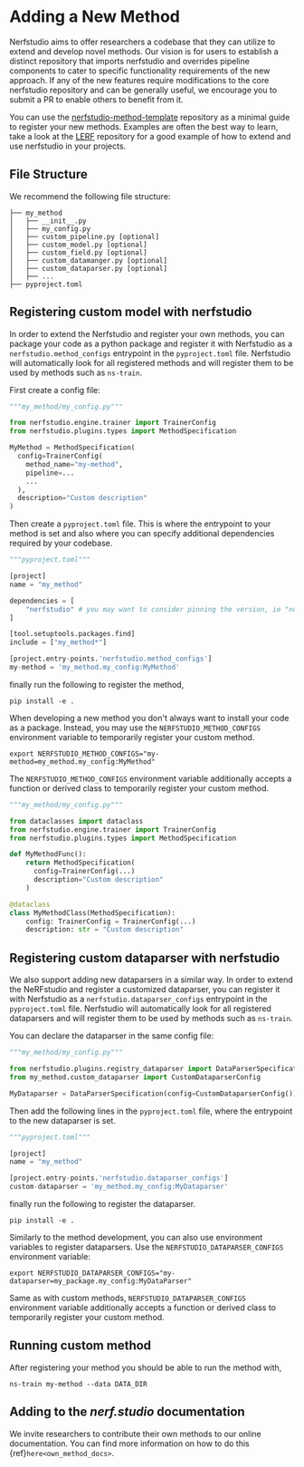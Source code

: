 # Adding a New Method

Nerfstudio aims to offer researchers a codebase that they can utilize to extend and develop novel methods. Our vision is for users to establish a distinct repository that imports nerfstudio and overrides pipeline components to cater to specific functionality requirements of the new approach. If any of the new features require modifications to the core nerfstudio repository and can be generally useful, we encourage you to submit a PR to enable others to benefit from it.

You can use the [nerfstudio-method-template](https://github.com/nerfstudio-project/nerfstudio-method-template) repository as a minimal guide to register your new methods. Examples are often the best way to learn, take a look at the [LERF](https://github.com/kerrj/lerf) repository for a good example of how to extend and use nerfstudio in your projects.

## File Structure

We recommend the following file structure:

```
├── my_method
│   ├── __init__.py
│   ├── my_config.py
│   ├── custom_pipeline.py [optional]
│   ├── custom_model.py [optional]
│   ├── custom_field.py [optional]
│   ├── custom_datamanger.py [optional]
│   ├── custom_dataparser.py [optional]
│   ├── ...
├── pyproject.toml
```

## Registering custom model with nerfstudio

In order to extend the Nerfstudio and register your own methods, you can package your code as a python package
and register it with Nerfstudio as a `nerfstudio.method_configs` entrypoint in the `pyproject.toml` file.
Nerfstudio will automatically look for all registered methods and will register them to be used
by methods such as `ns-train`.

First create a config file:

```python
"""my_method/my_config.py"""

from nerfstudio.engine.trainer import TrainerConfig
from nerfstudio.plugins.types import MethodSpecification

MyMethod = MethodSpecification(
  config=TrainerConfig(
    method_name="my-method",
    pipeline=...
    ...
  ),
  description="Custom description"
)
```

Then create a `pyproject.toml` file. This is where the entrypoint to your method is set and also where you can specify additional dependencies required by your codebase.

```python
"""pyproject.toml"""

[project]
name = "my_method"

dependencies = [
    "nerfstudio" # you may want to consider pinning the version, ie "nerfstudio==0.1.19"
]

[tool.setuptools.packages.find]
include = ["my_method*"]

[project.entry-points.'nerfstudio.method_configs']
my-method = 'my_method.my_config:MyMethod'
```

finally run the following to register the method,

```
pip install -e .
```

When developing a new method you don't always want to install your code as a package.
Instead, you may use the `NERFSTUDIO_METHOD_CONFIGS` environment variable to temporarily register your custom method.

```
export NERFSTUDIO_METHOD_CONFIGS="my-method=my_method.my_config:MyMethod"
```

The `NERFSTUDIO_METHOD_CONFIGS` environment variable additionally accepts a function or derived class to temporarily register your custom method.

```python
"""my_method/my_config.py"""

from dataclasses import dataclass
from nerfstudio.engine.trainer import TrainerConfig
from nerfstudio.plugins.types import MethodSpecification

def MyMethodFunc():
    return MethodSpecification(
      config=TrainerConfig(...)
      description="Custom description"
    )

@dataclass
class MyMethodClass(MethodSpecification):
    config: TrainerConfig = TrainerConfig(...)
    description: str = "Custom description"
```

## Registering custom dataparser with nerfstudio

We also support adding new dataparsers in a similar way. In order to extend the NeRFstudio and register a customized dataparser, you can register it with Nerfstudio as a `nerfstudio.dataparser_configs` entrypoint in the `pyproject.toml` file. Nerfstudio will automatically look for all registered dataparsers and will register them to be used by methods such as `ns-train`.

You can declare the dataparser in the same config file:

```python
"""my_method/my_config.py"""

from nerfstudio.plugins.registry_dataparser import DataParserSpecification
from my_method.custom_dataparser import CustomDataparserConfig

MyDataparser = DataParserSpecification(config=CustomDataparserConfig())
```

Then add the following lines in the `pyproject.toml` file, where the entrypoint to the new dataparser is set.

```python
"""pyproject.toml"""

[project]
name = "my_method"

[project.entry-points.'nerfstudio.dataparser_configs']
custom-dataparser = 'my_method.my_config:MyDataparser'
```

finally run the following to register the dataparser.

```
pip install -e .
```

Similarly to the method development, you can also use environment variables to register dataparsers.
Use the `NERFSTUDIO_DATAPARSER_CONFIGS` environment variable:

```
export NERFSTUDIO_DATAPARSER_CONFIGS="my-dataparser=my_package.my_config:MyDataParser"
```

Same as with custom methods, `NERFSTUDIO_DATAPARSER_CONFIGS` environment variable additionally accepts a function or derived class to temporarily register your custom method.

## Running custom method

After registering your method you should be able to run the method with,

```
ns-train my-method --data DATA_DIR
```

## Adding to the _nerf.studio_ documentation

We invite researchers to contribute their own methods to our online documentation. You can find more information on how to do this {ref}`here<own_method_docs>`.
